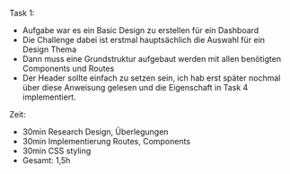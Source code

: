 Task 1:
- Aufgabe war es ein Basic Design zu erstellen für ein Dashboard
- Die Challenge dabei ist erstmal hauptsächlich die Auswahl für ein Design Thema
- Dann muss eine Grundstruktur aufgebaut werden mit allen benötigten Components und Routes
- Der Header sollte einfach zu setzen sein, ich hab erst später nochmal über diese Anweisung gelesen und die Eigenschaft in Task 4 implementiert.

Zeit:
- 30min Research Design, Überlegungen
- 30min Implementierung Routes, Components
- 30min CSS styling
- Gesamt: 1,5h
